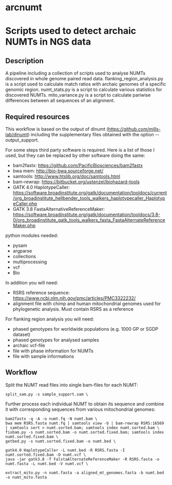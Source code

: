 # arcnumt
Scripts used to detect archaic NUMTs in NGS data
================================================

Description
-----------

A pipeline including a collection of scripts used to analyse NUMTs discovered in whole genome paired read data.
flanking_region_analysis.py is a script used to calculate match ratios with archaic genomes of a specific genomic region.
numt_stats.py is a script to calculate various statistics for discovered NUMTs.
mito_variance.py is a script to calculate pariwise differences between all sequences of an alignment.

Required resources
------------------

This workflow is based on the output of dinumt (https://github.com/mills-lab/dinumt) including the supplementary files obtained with the option --output_support.

For some steps third party software is required. Here is a list of those I used, but they can be replaced by other software doing the same:
* bam2fastx: https://github.com/PacificBiosciences/bam2fastx
* bwa mem: http://bio-bwa.sourceforge.net/
* samtools: http://www.htslib.org/doc/samtools.html
* bam-rewrap: https://bitbucket.org/ustenzel/biohazard-tools
* GATK 4.0 HaplotypeCaller: https://software.broadinstitute.org/gatk/documentation/tooldocs/current/org_broadinstitute_hellbender_tools_walkers_haplotypecaller_HaplotypeCaller.php
* GATK 3.8 FastaAlternativeReferenceMaker: https://software.broadinstitute.org/gatk/documentation/tooldocs/3.8-0/org_broadinstitute_gatk_tools_walkers_fasta_FastaAlternateReferenceMaker.php


python modules needed:
* pysam
* argparse
* collections
* multiprocessing
* vcf
* Bio


In addition you will need:
* RSRS reference sequence: https://www.ncbi.nlm.nih.gov/pmc/articles/PMC3322232/
* alignment file with chimp and human mitochondrial genomes used for phylogenetic analysis. Must contain RSRS as a reference

For flanking region analysis you will need:
* phased genotypes for worldwide populations (e.g. 1000 GP or SGDP dataset)
* phased genotypes for analysed samples
* archaic vcf-file
* file with phase information for NUMTs
* file with sample informations

Workflow
--------
Split the NUMT read files into single bam-files for each NUMT:
~~~
split_sam.py -s sample_support.sam \
~~~
Further process each individual NUMT to obtain its sequence and combine it with corresponding sequences from various mitochondrial genomes:
~~~
bam2fastx -q -A -o numt.fq -N numt.bam \
bwa mem RSRS.fasta numt.fq | samtools view -b | bam-rewrap RSRS:16569 | samtools sort > numt.sorted.bam; samtools index numt.sorted.bam \
fixbam.py -s numt.sorted.bam -o numt.sorted.fixed.bam; samtools index numt.sorted.fixed.bam \
getbed.py -s numt.sorted.fixed.bam -o numt.bed \

gatk4.0 HaplotypeCaller -L numt.bed -R RSRS.fasta -I numt.sorted.fixed.bam -O numt.vcf \
java -jar gatk3.8 -T FalstaAlternateReferenceMaker -R RSRS.fasta -o numt.fasta -L numt.bed -V numt.vcf \

extract_mito.py -n numt.fasta -a aligned_mt_genomes.fasta -b numt.bed -o numt_mito.fasta
~~~
